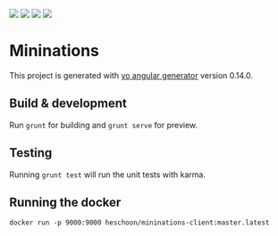 ![](https://api.shippable.com/projects/56ec47679d043da07be77af1/badge?branch=master)
![](https://api.shippable.com/projects/56ec47679d043da07be77af1/coverageBadge?branch=master)
[![](https://images.microbadger.com/badges/image/heschoon/mininations-client.svg)](https://microbadger.com/images/heschoon/mininations-client)
[![](https://images.microbadger.com/badges/version/heschoon/mininations-client.svg)](https://microbadger.com/images/heschoon/mininations-client)
# Mininations

This project is generated with [yo angular generator](https://github.com/yeoman/generator-angular)
version 0.14.0.

## Build & development

Run `grunt` for building and `grunt serve` for preview.

## Testing

Running `grunt test` will run the unit tests with karma.

## Running the docker

    docker run -p 9000:9000 heschoon/mininations-client:master.latest
